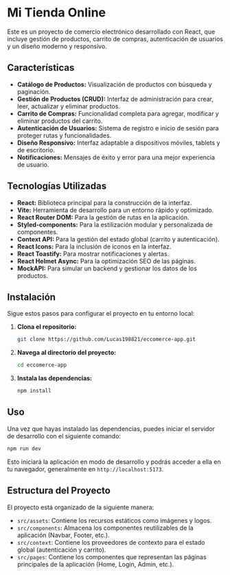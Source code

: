 # Mi Tienda Online

Este es un proyecto de comercio electrónico desarrollado con React, que incluye gestión de productos, carrito de compras, autenticación de usuarios y un diseño moderno y responsivo.

## Características

- **Catálogo de Productos:** Visualización de productos con búsqueda y paginación.
- **Gestión de Productos (CRUD):** Interfaz de administración para crear, leer, actualizar y eliminar productos.
- **Carrito de Compras:** Funcionalidad completa para agregar, modificar y eliminar productos del carrito.
- **Autenticación de Usuarios:** Sistema de registro e inicio de sesión para proteger rutas y funcionalidades.
- **Diseño Responsivo:** Interfaz adaptable a dispositivos móviles, tablets y de escritorio.
- **Notificaciones:** Mensajes de éxito y error para una mejor experiencia de usuario.

## Tecnologías Utilizadas

- **React:** Biblioteca principal para la construcción de la interfaz.
- **Vite:** Herramienta de desarrollo para un entorno rápido y optimizado.
- **React Router DOM:** Para la gestión de rutas en la aplicación.
- **Styled-components:** Para la estilización modular y personalizada de componentes.
- **Context API:** Para la gestión del estado global (carrito y autenticación).
- **React Icons:** Para la inclusión de iconos en la interfaz.
- **React Toastify:** Para mostrar notificaciones y alertas.
- **React Helmet Async:** Para la optimización SEO de las páginas.
- **MockAPI:** Para simular un backend y gestionar los datos de los productos.

## Instalación

Sigue estos pasos para configurar el proyecto en tu entorno local:

1.  **Clona el repositorio:**
    ```bash
    git clone https://github.com/Lucas198821/eccomerce-app.git
    ```
2.  **Navega al directorio del proyecto:**
    ```bash
    cd eccomerce-app
    ```
3.  **Instala las dependencias:**
    ```bash
    npm install
    ```

## Uso

Una vez que hayas instalado las dependencias, puedes iniciar el servidor de desarrollo con el siguiente comando:

```bash
npm run dev
```

Esto iniciará la aplicación en modo de desarrollo y podrás acceder a ella en tu navegador, generalmente en `http://localhost:5173`.

## Estructura del Proyecto

El proyecto está organizado de la siguiente manera:

-   `src/assets`: Contiene los recursos estáticos como imágenes y logos.
-   `src/components`: Almacena los componentes reutilizables de la aplicación (Navbar, Footer, etc.).
-   `src/context`: Contiene los proveedores de contexto para el estado global (autenticación y carrito).
-   `src/pages`: Contiene los componentes que representan las páginas principales de la aplicación (Home, Login, Admin, etc.).

